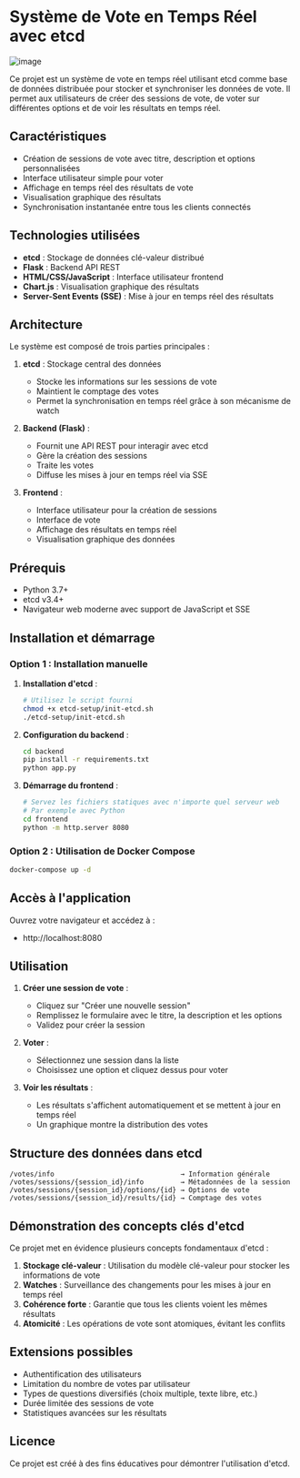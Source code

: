 # Système de Vote en Temps Réel avec etcd
![image](https://github.com/user-attachments/assets/7529c3a9-3c7b-4cb5-a272-9e2bb2adeb1e)

Ce projet est un système de vote en temps réel utilisant etcd comme base de données distribuée pour stocker et synchroniser les données de vote. Il permet aux utilisateurs de créer des sessions de vote, de voter sur différentes options et de voir les résultats en temps réel.

## Caractéristiques

- Création de sessions de vote avec titre, description et options personnalisées
- Interface utilisateur simple pour voter
- Affichage en temps réel des résultats de vote
- Visualisation graphique des résultats
- Synchronisation instantanée entre tous les clients connectés

## Technologies utilisées

- **etcd** : Stockage de données clé-valeur distribué
- **Flask** : Backend API REST
- **HTML/CSS/JavaScript** : Interface utilisateur frontend
- **Chart.js** : Visualisation graphique des résultats
- **Server-Sent Events (SSE)** : Mise à jour en temps réel des résultats

## Architecture

Le système est composé de trois parties principales :

1. **etcd** : Stockage central des données
   - Stocke les informations sur les sessions de vote
   - Maintient le comptage des votes
   - Permet la synchronisation en temps réel grâce à son mécanisme de watch

2. **Backend (Flask)** :
   - Fournit une API REST pour interagir avec etcd
   - Gère la création des sessions
   - Traite les votes
   - Diffuse les mises à jour en temps réel via SSE

3. **Frontend** :
   - Interface utilisateur pour la création de sessions
   - Interface de vote
   - Affichage des résultats en temps réel
   - Visualisation graphique des données

## Prérequis

- Python 3.7+
- etcd v3.4+
- Navigateur web moderne avec support de JavaScript et SSE

## Installation et démarrage

### Option 1 : Installation manuelle

1. **Installation d'etcd** :
   ```bash
   # Utilisez le script fourni
   chmod +x etcd-setup/init-etcd.sh
   ./etcd-setup/init-etcd.sh
   ```

2. **Configuration du backend** :
   ```bash
   cd backend
   pip install -r requirements.txt
   python app.py
   ```

3. **Démarrage du frontend** :
   ```bash
   # Servez les fichiers statiques avec n'importe quel serveur web
   # Par exemple avec Python
   cd frontend
   python -m http.server 8080
   ```

### Option 2 : Utilisation de Docker Compose

```bash
docker-compose up -d
```

## Accès à l'application

Ouvrez votre navigateur et accédez à :
- http://localhost:8080

## Utilisation

1. **Créer une session de vote** :
   - Cliquez sur "Créer une nouvelle session"
   - Remplissez le formulaire avec le titre, la description et les options
   - Validez pour créer la session

2. **Voter** :
   - Sélectionnez une session dans la liste
   - Choisissez une option et cliquez dessus pour voter

3. **Voir les résultats** :
   - Les résultats s'affichent automatiquement et se mettent à jour en temps réel
   - Un graphique montre la distribution des votes

## Structure des données dans etcd

```
/votes/info                               → Information générale
/votes/sessions/{session_id}/info         → Métadonnées de la session
/votes/sessions/{session_id}/options/{id} → Options de vote
/votes/sessions/{session_id}/results/{id} → Comptage des votes
```

## Démonstration des concepts clés d'etcd

Ce projet met en évidence plusieurs concepts fondamentaux d'etcd :

1. **Stockage clé-valeur** : Utilisation du modèle clé-valeur pour stocker les informations de vote
2. **Watches** : Surveillance des changements pour les mises à jour en temps réel
3. **Cohérence forte** : Garantie que tous les clients voient les mêmes résultats
4. **Atomicité** : Les opérations de vote sont atomiques, évitant les conflits

## Extensions possibles

- Authentification des utilisateurs
- Limitation du nombre de votes par utilisateur
- Types de questions diversifiés (choix multiple, texte libre, etc.)
- Durée limitée des sessions de vote
- Statistiques avancées sur les résultats

## Licence

Ce projet est créé à des fins éducatives pour démontrer l'utilisation d'etcd.
